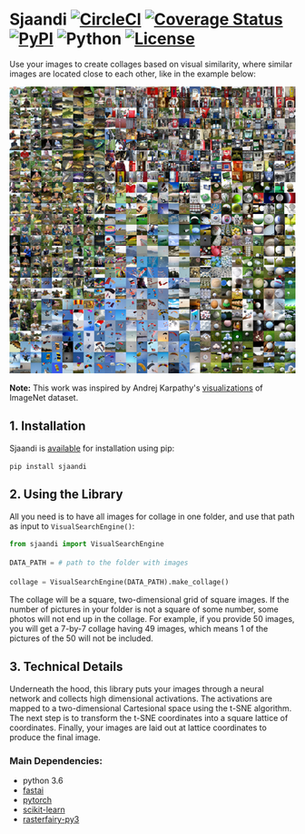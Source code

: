 Sjaandi [![CircleCI](https://circleci.com/gh/pechyonkin/sjaandi/tree/master.svg?style=svg)](https://circleci.com/gh/pechyonkin/sjaandi/tree/master) [![Coverage Status](https://coveralls.io/repos/github/pechyonkin/sjaandi/badge.svg?branch=master)](https://coveralls.io/github/pechyonkin/sjaandi?branch=master) [![PyPI](https://img.shields.io/pypi/v/sjaandi)](https://pypi.org/project/sjaandi/) ![Python](https://img.shields.io/badge/python-3.6-blue) [![License](https://img.shields.io/badge/Licence-MIT-lightgrey)](https://github.com/pechyonkin/sjaandi/blob/master/LICENSE)
==============================

Use your images to create collages based on visual similarity, where similar images are located close to each other, like in the example below:

![Example](figures/example.png)

**Note:** This work was inspired by Andrej Karpathy's [visualizations](https://cs.stanford.edu/people/karpathy/cnnembed/) of ImageNet dataset.

## 1. Installation

Sjaandi is [available](https://pypi.org/project/sjaandi/) for installation using pip:

```pip install sjaandi```

## 2. Using the Library

All you need is to have all images for collage in one folder, and use that path as input to `VisualSearchEngine()`:

```python
from sjaandi import VisualSearchEngine

DATA_PATH = # path to the folder with images

collage = VisualSearchEngine(DATA_PATH).make_collage()
```

The collage will be a square, two-dimensional grid of square images. If the number of pictures in your folder is not a square of some number, some photos will not end up in the collage. For example, if you provide 50 images, you will get a 7-by-7 collage having 49 images, which means 1 of the pictures of the 50 will not be included.



## 3. Technical Details

Underneath the hood, this library puts your images through a neural network and collects high dimensional activations. The activations are mapped to a two-dimensional Cartesional space using the t-SNE algorithm. The next step is to transform the t-SNE coordinates into a square lattice of coordinates. Finally, your images are laid out at lattice coordinates to produce the final image.


### Main Dependencies:

- python 3.6
- [fastai](https://docs.fast.ai/)
- [pytorch](https://pytorch.org/)
- [scikit-learn](https://scikit-learn.org/)
- [rasterfairy-py3](https://github.com/pechyonkin/RasterFairy-Py3)
